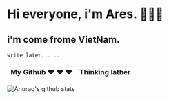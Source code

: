 # Hi everyone, i'm Ares. :black_heart::black_heart::black_heart:
## i'm come frome VietNam.

```javascript
write later......
```
My Github :heart:	:heart:	:heart: | Thinking lather
------------ | -------------
![Anurag's github stats](https://github-readme-stats.vercel.app/api?username=phutran1210&show_icons=true&theme=radical)
<!--
**phutran1210/phutran1210** is a ✨ _special_ ✨ repository because its `README.md` (this file) appears on your GitHub profile.

Here are some ideas to get you started:

- 🔭 I’m currently working on ...
- 🌱 I’m currently learning ...
- 👯 I’m looking to collaborate on ...
- 🤔 I’m looking for help with ...
- 💬 Ask me about ...
- 📫 How to reach me: ...
- 😄 Pronouns: ...
- ⚡ Fun fact: ...
-->
